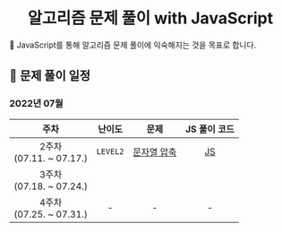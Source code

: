 <div align="center">
  <h1>알고리즘 문제 풀이 with JavaScript</h2>
</div>
🎯 JavaScript를 통해 알고리즘 문제 풀이에 익숙해지는 것을 목표로 합니다.

## 📆 문제 풀이 일정

### 2022년 07월

|             주차             |    난이도     |                                                  문제                                                   |                                                            JS 풀이 코드                                                            |
| :--------------------------: | :-----------: | :-----------------------------------------------------------------------------------------------------: | :--------------------------------------------------------------------------------------------------------------------------------: |
| 2주차<br />(07.11. ~ 07.17.) | `LEVEL2`<br/> | [문자열 압축](https://school.programmers.co.kr/learn/courses/30/lessons/60057?language=javascript)<br/> | [JS](https://github.com/Eunyeol-Lucas/algorithm_solution/blob/master/LEVEL2/%EB%AC%B8%EC%9E%90%EC%97%B4%EC%95%95%EC%B6%95.js)<br/> |
| 3주차<br />(07.18. ~ 07.24.) |               |                                                                                                         |                                                                                                                                    |
| 4주차<br />(07.25. ~ 07.31.) |       -       |                                                    -                                                    |                                                                 -                                                                  |
